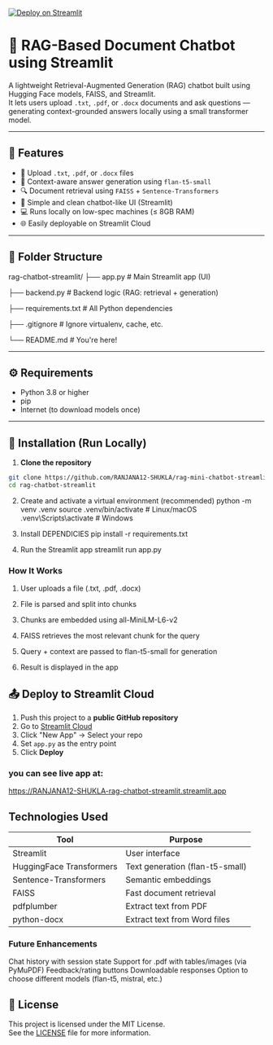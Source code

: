 [![Deploy on Streamlit](https://static.streamlit.io/badges/streamlit_badge_black_white.svg)](https://share.streamlit.io/)

# 🤖 RAG-Based Document Chatbot using Streamlit

A lightweight Retrieval-Augmented Generation (RAG) chatbot built using Hugging Face models, FAISS, and Streamlit.  
It lets users upload `.txt`, `.pdf`, or `.docx` documents and ask questions — generating context-grounded answers locally using a small transformer model.

---

## 🚀 Features

- 📁 Upload `.txt`, `.pdf`, or `.docx` files
- 🧠 Context-aware answer generation using `flan-t5-small`
- 🔍 Document retrieval using `FAISS` + `Sentence-Transformers`
- 💬 Simple and clean chatbot-like UI (Streamlit)
- 💻 Runs locally on low-spec machines (≤ 8GB RAM)
- 🌐 Easily deployable on Streamlit Cloud

---

## 📂 Folder Structure

rag-chatbot-streamlit/
├── app.py # Main Streamlit app (UI)

├── backend.py # Backend logic (RAG: retrieval + generation)

├── requirements.txt # All Python dependencies

├── .gitignore # Ignore virtualenv, cache, etc.

└── README.md # You're here!


---

## ⚙️ Requirements

- Python 3.8 or higher
- pip
- Internet (to download models once)

---

## 🔧 Installation (Run Locally)

1. **Clone the repository**

```bash
git clone https://github.com/RANJANA12-SHUKLA/rag-mini-chatbot-streamlit.git
cd rag-chatbot-streamlit

```
2. Create and activate a virtual environment (recommended)
python -m venv .venv
source .venv/bin/activate  # Linux/macOS
.venv\Scripts\activate     # Windows

3. Install DEPENDICIES
pip install -r requirements.txt

4. Run the Streamlit app
streamlit run app.py


### How It Works
1. User uploads a file (.txt, .pdf, .docx)

2. File is parsed and split into chunks

3. Chunks are embedded using all-MiniLM-L6-v2

4. FAISS retrieves the most relevant chunk for the query

5. Query + context are passed to flan-t5-small for generation

6. Result is displayed in the app

## 📤 Deploy to Streamlit Cloud

1. Push this project to a **public GitHub repository**
2. Go to [Streamlit Cloud](https://share.streamlit.io/)
3. Click "New App" → Select your repo
4. Set `app.py` as the entry point
5. Click **Deploy**

### you can see  live app at:
https://RANJANA12-SHUKLA-rag-chatbot-streamlit.streamlit.app

## Technologies Used

| Tool                     | Purpose                         |
| ------------------------ | ------------------------------- |
| Streamlit                | User interface                  |
| HuggingFace Transformers | Text generation (flan-t5-small) |
| Sentence-Transformers    | Semantic embeddings             |
| FAISS                    | Fast document retrieval         |
| pdfplumber               | Extract text from PDF           |
| python-docx              | Extract text from Word files    |

### Future Enhancements
Chat history with session state
Support for .pdf with tables/images (via PyMuPDF)
Feedback/rating buttons
Downloadable responses
Option to choose different models (flan-t5, mistral, etc.)



## 📄 License

This project is licensed under the MIT License.  
See the [LICENSE](LICENSE) file for more information.



